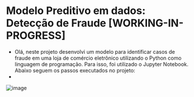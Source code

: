 # Modelo Preditivo em dados: Detecção de Fraude [WORKING-IN-PROGRESS]

 - Olá, neste projeto desenvolvi um modelo para identificar casos de fraude em uma loja de comércio eletrônico utilizando o Python como linguagem de programação. Para isso, foi utilizado o Jupyter Notebook. Abaixo seguem os passos executados no projeto:
 - 
![image](https://user-images.githubusercontent.com/8771239/159041651-a3860ca3-10ce-44d0-ba67-553cdf8d8360.png)
